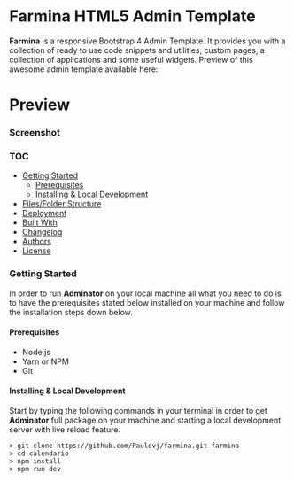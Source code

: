 # Farmina HTML5 Admin Template
**Farmina** is a responsive Bootstrap 4 Admin Template. It provides you with a collection of ready to use code snippets and utilities, custom pages, a collection of applications and some useful widgets. Preview of this awesome admin template available here: 

# Preview

### Screenshot

### TOC
- [Getting Started](#getting-started)
  - [Prerequisites](#prerequisites)
  - [Installing & Local Development](#installing--local-development)
- [Files/Folder Structure](#filesfolders-structure)
- [Deployment](#deployment)
- [Built With](#built-with)
- [Changelog](#changelog)
- [Authors](#authors)
- [License](#license)


### Getting Started
In order to run **Adminator** on your local machine all what you need to do is to have the prerequisites stated below installed on your machine and follow the installation steps down below.

#### Prerequisites
  - Node.js
  - Yarn or NPM
  - Git

#### Installing & Local Development
Start by typing the following commands in your terminal in order to get **Adminator** full package on your machine and starting a local development server with live reload feature.

```
> git clone https://github.com/Paulovj/farmina.git farmina
> cd calendario
> npm install
> npm run dev
```


